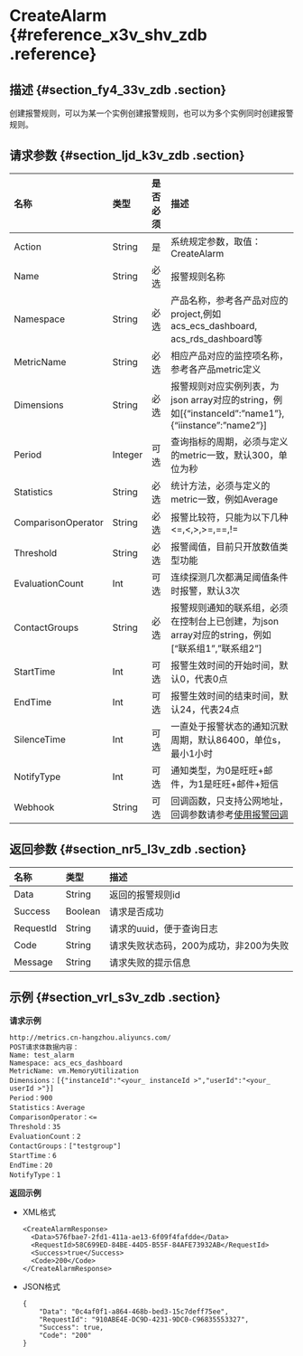 # CreateAlarm {#reference_x3v_shv_zdb .reference}

## 描述 {#section_fy4_33v_zdb .section}

创建报警规则，可以为某一个实例创建报警规则，也可以为多个实例同时创建报警规则。

## 请求参数 {#section_ljd_k3v_zdb .section}

|名称|类型|是否必须|描述|
|:-|:-|:---|:-|
|Action|String|是|系统规定参数，取值：CreateAlarm|
|Name|String|必选|报警规则名称|
|Namespace|String|必选|产品名称，参考各产品对应的project,例如acs\_ecs\_dashboard, acs\_rds\_dashboard等|
|MetricName|String|必选|相应产品对应的监控项名称，参考各产品metric定义|
|Dimensions|String|必选|报警规则对应实例列表，为json array对应的string，例如\[\{“instanceId”:”name1”\},\{“iinstance”:”name2”\}\]|
|Period|Integer|可选|查询指标的周期，必须与定义的metric一致，默认300，单位为秒|
|Statistics|String|必选|统计方法，必须与定义的metric一致，例如Average|
|ComparisonOperator|String|必选|报警比较符，只能为以下几种<=,<,\>,\>=,==,!=|
|Threshold|String|必选|报警阈值，目前只开放数值类型功能|
|EvaluationCount|Int|可选|连续探测几次都满足阈值条件时报警，默认3次|
|ContactGroups|String|必选|报警规则通知的联系组，必须在控制台上已创建，为json array对应的string，例如 \[“联系组1”,”联系组2”\]|
|StartTime|Int|可选|报警生效时间的开始时间，默认0，代表0点|
|EndTime|Int|可选|报警生效时间的结束时间，默认24，代表24点|
|SilenceTime|Int|可选|一直处于报警状态的通知沉默周期，默认86400，单位s，最小1小时|
|NotifyType|Int|可选|通知类型，为0是旺旺+邮件，为1是旺旺+邮件+短信|
|Webhook|String|可选|回调函数，只支持公网地址，回调参数请参考[使用报警回调](../../../../intl.zh-CN/用户指南/报警服务/使用报警回调.md#)|

## 返回参数 {#section_nr5_l3v_zdb .section}

|名称|类型|描述|
|:-|:-|:-|
|Data|String|返回的报警规则id|
|Success|Boolean|请求是否成功|
|RequestId|String|请求的uuid，便于查询日志|
|Code|String|请求失败状态码，200为成功，非200为失败|
|Message|String|请求失败的提示信息|

## 示例 {#section_vrl_s3v_zdb .section}

**请求示例**

```
http://metrics.cn-hangzhou.aliyuncs.com/
POST请求体数据内容：
Name: test_alarm
Namespace: acs_ecs_dashboard
MetricName: vm.MemoryUtilization
Dimensions：[{"instanceId":"<your_ instanceId >","userId":"<your_ userId >"}]
Period：900
Statistics：Average
ComparisonOperator：<=
Threshold：35
EvaluationCount：2
ContactGroups：["testgroup"]
StartTime：6
EndTime：20
NotifyType：1
```

**返回示例**

-   XML格式

    ```
    <CreateAlarmResponse>
      <Data>576fbae7-2fd1-411a-ae13-6f09f4fafdde</Data>
      <RequestId>58C699ED-84BE-44D5-B55F-84AFE73932AB</RequestId>
      <Success>true</Success>
      <Code>200</Code>
    </CreateAlarmResponse>
    ```

-   JSON格式

    ```
    {
        "Data": "0c4af0f1-a864-468b-bed3-15c7deff75ee", 
        "RequestId": "910ABE4E-DC9D-4231-9DC0-C96835553327", 
        "Success": true, 
        "Code": "200"
    }
    ```


